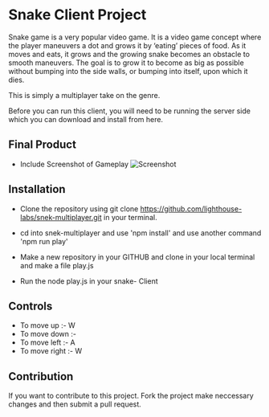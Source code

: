 # Snake Client Project

Snake game is a very popular video game. It is a video game concept where the player maneuvers a dot and grows it by ‘eating’ pieces of food. As it moves and eats, it grows and the growing snake becomes an obstacle to smooth maneuvers. The goal is to grow it to become as big as possible without bumping into the side walls, or bumping into itself, upon which it dies.

This is simply a multiplayer take on the genre.

Before you can run this client, you will need to be running the server side which you can download and install from here. 

## Final Product

- Include Screenshot of Gameplay 
![Screenshot](snake%20man.png)
## Installation
- Clone the repository using git clone https://github.com/lighthouse-labs/snek-multiplayer.git in your terminal. 
- cd into snek-multiplayer and use 'npm install' and use another command 'npm run play'

- Make a new repository in your GITHUB and clone in your local terminal and make a file play.js
- Run the node play.js in your snake- Client


## Controls
- To move up :- W
- To move down :- 
- To move left :- A
- To move right :- W

## Contribution
If you want to contribute to this project. Fork the project make neccessary changes and then submit a pull request.